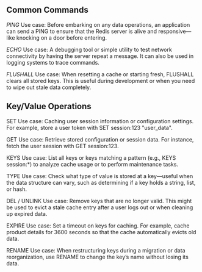 ## Common Commands
*PING*
Use case: Before embarking on any data operations, an application can send a PING to ensure that the Redis server is alive and responsive—like knocking on a door before entering.

*ECHO*
Use case: A debugging tool or simple utility to test network connectivity by having the server repeat a message. It can also be used in logging systems to trace commands.

*FLUSHALL*
Use case: When resetting a cache or starting fresh, FLUSHALL clears all stored keys. This is useful during development or when you need to wipe out stale data completely.

## Key/Value Operations
SET
Use case: Caching user session information or configuration settings. For example, store a user token with SET session:123 "user_data".

GET
Use case: Retrieve stored configuration or session data. For instance, fetch the user session with GET session:123.

KEYS
Use case: List all keys or keys matching a pattern (e.g., KEYS session:*) to analyze cache usage or to perform maintenance tasks.

TYPE
Use case: Check what type of value is stored at a key—useful when the data structure can vary, such as determining if a key holds a string, list, or hash.

DEL / UNLINK
Use case: Remove keys that are no longer valid. This might be used to evict a stale cache entry after a user logs out or when cleaning up expired data.

EXPIRE
Use case: Set a timeout on keys for caching. For example, cache product details for 3600 seconds so that the cache automatically evicts old data.

RENAME
Use case: When restructuring keys during a migration or data reorganization, use RENAME to change the key’s name without losing its data.